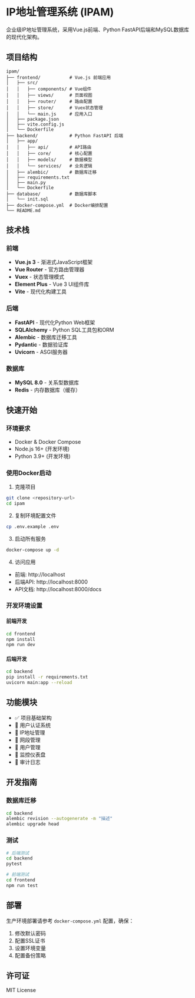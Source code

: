 # IP地址管理系统 (IPAM)

企业级IP地址管理系统，采用Vue.js前端、Python FastAPI后端和MySQL数据库的现代化架构。

## 项目结构

```
ipam/
├── frontend/           # Vue.js 前端应用
│   ├── src/
│   │   ├── components/ # Vue组件
│   │   ├── views/      # 页面视图
│   │   ├── router/     # 路由配置
│   │   ├── store/      # Vuex状态管理
│   │   └── main.js     # 应用入口
│   ├── package.json
│   ├── vite.config.js
│   └── Dockerfile
├── backend/            # Python FastAPI 后端
│   ├── app/
│   │   ├── api/        # API路由
│   │   ├── core/       # 核心配置
│   │   ├── models/     # 数据模型
│   │   └── services/   # 业务逻辑
│   ├── alembic/        # 数据库迁移
│   ├── requirements.txt
│   ├── main.py
│   └── Dockerfile
├── database/           # 数据库脚本
│   └── init.sql
├── docker-compose.yml  # Docker编排配置
└── README.md
```

## 技术栈

### 前端
- **Vue.js 3** - 渐进式JavaScript框架
- **Vue Router** - 官方路由管理器
- **Vuex** - 状态管理模式
- **Element Plus** - Vue 3 UI组件库
- **Vite** - 现代化构建工具

### 后端
- **FastAPI** - 现代化Python Web框架
- **SQLAlchemy** - Python SQL工具包和ORM
- **Alembic** - 数据库迁移工具
- **Pydantic** - 数据验证库
- **Uvicorn** - ASGI服务器

### 数据库
- **MySQL 8.0** - 关系型数据库
- **Redis** - 内存数据库（缓存）

## 快速开始

### 环境要求
- Docker & Docker Compose
- Node.js 16+ (开发环境)
- Python 3.9+ (开发环境)

### 使用Docker启动

1. 克隆项目
```bash
git clone <repository-url>
cd ipam
```

2. 复制环境配置文件
```bash
cp .env.example .env
```

3. 启动所有服务
```bash
docker-compose up -d
```

4. 访问应用
- 前端: http://localhost
- 后端API: http://localhost:8000
- API文档: http://localhost:8000/docs

### 开发环境设置

#### 前端开发
```bash
cd frontend
npm install
npm run dev
```

#### 后端开发
```bash
cd backend
pip install -r requirements.txt
uvicorn main:app --reload
```

## 功能模块

- ✅ 项目基础架构
- 🚧 用户认证系统
- 🚧 IP地址管理
- 🚧 网段管理
- 🚧 用户管理
- 🚧 监控仪表盘
- 🚧 审计日志

## 开发指南

### 数据库迁移
```bash
cd backend
alembic revision --autogenerate -m "描述"
alembic upgrade head
```

### 测试
```bash
# 后端测试
cd backend
pytest

# 前端测试
cd frontend
npm run test
```

## 部署

生产环境部署请参考 `docker-compose.yml` 配置，确保：
1. 修改默认密码
2. 配置SSL证书
3. 设置环境变量
4. 配置备份策略

## 许可证

MIT License